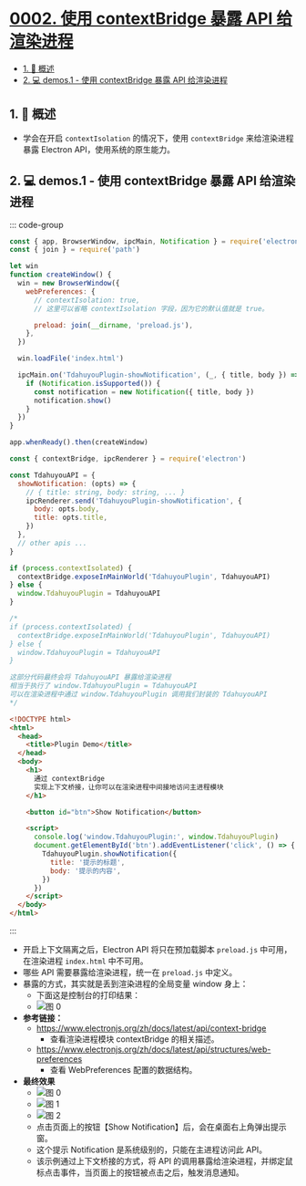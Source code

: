 # [0002. 使用 contextBridge 暴露 API 给渲染进程](https://github.com/Tdahuyou/TNotes.electron/tree/main/notes/0002.%20%E4%BD%BF%E7%94%A8%20contextBridge%20%E6%9A%B4%E9%9C%B2%20API%20%E7%BB%99%E6%B8%B2%E6%9F%93%E8%BF%9B%E7%A8%8B)

<!-- region:toc -->

- [1. 📝 概述](#1--概述)
- [2. 💻 demos.1 - 使用 contextBridge 暴露 API 给渲染进程](#2--demos1---使用-contextbridge-暴露-api-给渲染进程)

<!-- endregion:toc -->

## 1. 📝 概述

- 学会在开启 `contextIsolation` 的情况下，使用 `contextBridge` 来给渲染进程暴露 Electron API，使用系统的原生能力。

## 2. 💻 demos.1 - 使用 contextBridge 暴露 API 给渲染进程

::: code-group

```javascript [index.js] {11}
const { app, BrowserWindow, ipcMain, Notification } = require('electron')
const { join } = require('path')

let win
function createWindow() {
  win = new BrowserWindow({
    webPreferences: {
      // contextIsolation: true,
      // 这里可以省略 contextIsolation 字段，因为它的默认值就是 true。

      preload: join(__dirname, 'preload.js'),
    },
  })

  win.loadFile('index.html')

  ipcMain.on('TdahuyouPlugin-showNotification', (_, { title, body }) => {
    if (Notification.isSupported()) {
      const notification = new Notification({ title, body })
      notification.show()
    }
  })
}

app.whenReady().then(createWindow)
```

```javascript [preload.js] {14-18}
const { contextBridge, ipcRenderer } = require('electron')

const TdahuyouAPI = {
  showNotification: (opts) => {
    // { title: string, body: string, ... }
    ipcRenderer.send('TdahuyouPlugin-showNotification', {
      body: opts.body,
      title: opts.title,
    })
  },
  // other apis ...
}

if (process.contextIsolated) {
  contextBridge.exposeInMainWorld('TdahuyouPlugin', TdahuyouAPI)
} else {
  window.TdahuyouPlugin = TdahuyouAPI
}

/* 
if (process.contextIsolated) {
  contextBridge.exposeInMainWorld('TdahuyouPlugin', TdahuyouAPI)
} else {
  window.TdahuyouPlugin = TdahuyouAPI
}

这部分代码最终会将 TdahuyouAPI 暴露给渲染进程
相当于执行了 window.TdahuyouPlugin = TdahuyouAPI
可以在渲染进程中通过 window.TdahuyouPlugin 调用我们封装的 TdahuyouAPI
*/
```

```html [index.html] {17-20}
<!DOCTYPE html>
<html>
  <head>
    <title>Plugin Demo</title>
  </head>
  <body>
    <h1>
      通过 contextBridge
      实现上下文桥接，让你可以在渲染进程中间接地访问主进程模块
    </h1>

    <button id="btn">Show Notification</button>

    <script>
      console.log('window.TdahuyouPlugin:', window.TdahuyouPlugin)
      document.getElementById('btn').addEventListener('click', () => {
        TdahuyouPlugin.showNotification({
          title: '提示的标题',
          body: '提示的内容',
        })
      })
    </script>
  </body>
</html>
```

:::

- 开启上下文隔离之后，Electron API 将只在预加载脚本 `preload.js` 中可用，在渲染进程 `index.html` 中不可用。
- 哪些 API 需要暴露给渲染进程，统一在 `preload.js` 中定义。
- 暴露的方式，其实就是丢到渲染进程的全局变量 window 身上：
  - 下面这是控制台的打印结果：
  - ![图 0](https://cdn.jsdelivr.net/gh/tnotesjs/imgs@main/2025-05-03-08-23-14.png)
- **参考链接：**
  - https://www.electronjs.org/zh/docs/latest/api/context-bridge
    - 查看渲染进程模块 contextBridge 的相关描述。
  - https://www.electronjs.org/zh/docs/latest/api/structures/web-preferences
    - 查看 WebPreferences 配置的数据结构。
- **最终效果**
  - ![图 0](https://cdn.jsdelivr.net/gh/tnotesjs/imgs@main/2025-05-03-08-23-14.png)
  - ![图 1](https://cdn.jsdelivr.net/gh/tnotesjs/imgs@main/2025-05-03-08-23-46.png)
  - ![图 2](https://cdn.jsdelivr.net/gh/tnotesjs/imgs@main/2025-05-03-08-23-56.png)
  - 点击页面上的按钮【Show Notification】后，会在桌面右上角弹出提示窗。
  - 这个提示 Notification 是系统级别的，只能在主进程访问此 API。
  - 该示例通过上下文桥接的方式，将 API 的调用暴露给渲染进程，并绑定鼠标点击事件，当页面上的按钮被点击之后，触发消息通知。
